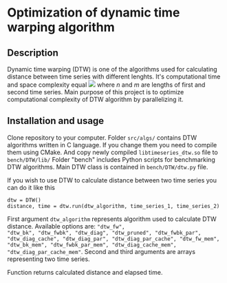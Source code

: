 # Optimization of dynamic time warping algorithm
## Description

Dynamic time warping (DTW) is one of the algorithms used for calculating distance between time series with different lenghts.
It's computational time and space complexity equal <img src="https://render.githubusercontent.com/render/math?math=O(n \times m)"> where *n* and *m* are
lengths of first and second time series. Main purpose of this project is to optimize computational complexity of DTW algorithm by parallelizing it.

## Installation and usage

Clone repository to your computer. Folder <code>src/algs/</code> contains DTW algorithms written in C language. If you change them you need to compile them using CMake. And copy newly compiled <code>libtimeseries_dtw.so</code> file to <code>bench/DTW/lib/</code>
Folder "bench" includes Python scripts for benchmarking DTW algorithms. Main DTW class is contained in <code>bench/DTW/dtw.py</code> file.

If you wish to use DTW to calculate distance between two time series you can do it like this

```
dtw = DTW()
distance, time = dtw.run(dtw_algorithm, time_series_1, time_series_2)
```

First argument <code>dtw_algorithm</code> represents algorithm used to calculate DTW distance. Available options are:
<code>"dtw_fw", "dtw_bk", "dtw_fwbk", "dtw_diag", "dtw_pruned", "dtw_fwbk_par", "dtw_diag_cache", "dtw_diag_par", "dtw_diag_par_cache", "dtw_fw_mem", "dtw_bk_mem", "dtw_fwbk_par_mem", "dtw_diag_cache_mem", "dtw_diag_par_cache_mem"</code>.
Second and third arguments are arrays representing two time series.

Function returns calculated distance and elapsed time.
